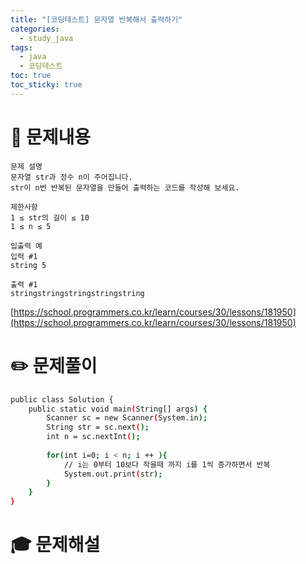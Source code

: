 ```yaml
---
title: "[코딩테스트] 문자열 반복해서 출력하기"
categories:
  - study_java
tags:
  - java
  - 코딩테스트
toc: true
toc_sticky: true
---
```


# 👿 문제내용
```text
문제 설명
문자열 str과 정수 n이 주어집니다.
str이 n번 반복된 문자열을 만들어 출력하는 코드를 작성해 보세요.

제한사항
1 ≤ str의 길이 ≤ 10
1 ≤ n ≤ 5

입출력 예
입력 #1
string 5

출력 #1
stringstringstringstringstring
```

[https://school.programmers.co.kr/learn/courses/30/lessons/181950](https://school.programmers.co.kr/learn/courses/30/lessons/181950)

# ✏️ 문제풀이
```bash
public class Solution {
    public static void main(String[] args) {
        Scanner sc = new Scanner(System.in);
        String str = sc.next();
        int n = sc.nextInt();
        
        for(int i=0; i < n; i ++ ){
            // i는 0부터 10보다 작을때 까지 i를 1씩 증가하면서 반복
            System.out.print(str);
        }
    }
}
```

# 🎓 문제해설